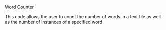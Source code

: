 Word Counter

This code allows the user to count the number of words in a text file as well as the number of instances of a specified word
